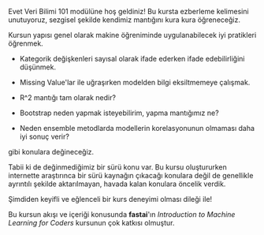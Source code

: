 Evet Veri Bilimi 101 modülüne hoş geldiniz! Bu kursta ezberleme kelimesini unutuyoruz, sezgisel şekilde kendimiz mantığını kura kura öğreneceğiz.



Kursun yapısı genel olarak makine öğreniminde uygulanabilecek iyi pratikleri öğrenmek. 

* Kategorik değişkenleri sayısal olarak ifade ederken ifade edebilirliğini düşünmek.

* Missing Value'lar ile uğraşırken modelden bilgi eksiltmemeye çalışmak.

* R^2 mantığı tam olarak nedir?

* Bootstrap neden yapmak isteyebilirim, yapma mantığımız ne?

* Neden ensemble metodlarda modellerin korelasyonunun olmaması daha iyi sonuç verir?

  

gibi konulara değineceğiz.

 

Tabii ki de değinmediğimiz bir sürü konu var. Bu kursu oluştururken internette araştırınca bir sürü kaynağın çıkacağı konulara değil de genellikle ayrıntılı şekilde aktarılmayan, havada kalan konulara öncelik verdik.

Şimdiden keyifli ve eğlenceli bir kurs deneyimi olması dileği ile!



Bu kursun akışı ve içeriği konusunda **fastai**'ın *Introduction to Machine Learning for Coders* kursunun çok katkısı olmuştur.
